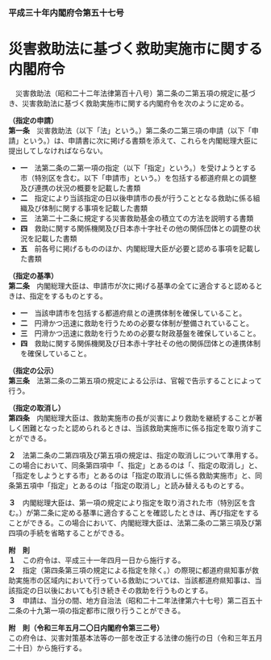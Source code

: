 ### 平成三十年内閣府令第五十七号  
# 災害救助法に基づく救助実施市に関する内閣府令  
　災害救助法（昭和二十二年法律第百十八号）第二条の二第五項の規定に基づき、災害救助法に基づく救助実施市に関する内閣府令を次のように定める。  
  
**（指定の申請）**  
**第一条**　災害救助法（以下「法」という。）第二条の二第三項の申請（以下「申請」という。）は、申請書に次に掲げる書類を添えて、これらを内閣総理大臣に提出してしなければならない。  
* **一**　法第二条の二第一項の指定（以下「指定」という。）を受けようとする市（特別区を含む。以下「申請市」という。）を包括する都道府県との調整及び連携の状況の概要を記載した書類  
* **二**　指定により当該指定の日以後申請市の長が行うこととなる救助に係る組織及び体制に関する事項を記載した書類  
* **三**　法第二十二条に規定する災害救助基金の積立ての方法を説明する書類  
* **四**　救助に関する関係機関及び日本赤十字社その他の関係団体との調整の状況を記載した書類  
* **五**　前各号に掲げるもののほか、内閣総理大臣が必要と認める事項を記載した書類  
  
**（指定の基準）**  
**第二条**　内閣総理大臣は、申請市が次に掲げる基準の全てに適合すると認めるときは、指定をするものとする。  
* **一**　当該申請市を包括する都道府県との連携体制を確保していること。  
* **二**　円滑かつ迅速に救助を行うための必要な体制が整備されていること。  
* **三**　円滑かつ迅速に救助を行うための必要な財政基盤を確保していること。  
* **四**　救助に関する関係機関及び日本赤十字社その他の関係団体との連携体制を確保していること。  
  
**（指定の公示）**  
**第三条**　法第二条の二第五項の規定による公示は、官報で告示することによって行う。  
  
**（指定の取消し）**  
**第四条**　内閣総理大臣は、救助実施市の長が災害により救助を継続することが著しく困難となったと認められるときは、当該救助実施市に係る指定を取り消すことができる。  
  
**２**　法第二条の二第四項及び第五項の規定は、指定の取消しについて準用する。この場合において、同条第四項中「、指定」とあるのは「、指定の取消し」と、「指定をしようとする市」とあるのは「指定の取消しに係る救助実施市」と、同条第五項中「指定」とあるのは「指定の取消し」と読み替えるものとする。  
  
**３**　内閣総理大臣は、第一項の規定により指定を取り消された市（特別区を含む。）が第二条に定める基準に適合することを確認したときは、再び指定をすることができる。この場合において、内閣総理大臣は、法第二条の二第三項及び第四項の手続を省略することができる。  
  
**附　則**  
**１**　この府令は、平成三十一年四月一日から施行する。  
**２**　指定（第四条第三項の規定による指定を除く。）の際現に都道府県知事が救助実施市の区域内において行っている救助については、当該都道府県知事は、当該指定の日以後においても引き続きその救助を行うものとする。  
**３**　申請は、当分の間、地方自治法（昭和二十二年法律第六十七号）第二百五十二条の十九第一項の指定都市に限り行うことができる。  
  
**附　則（令和三年五月二〇日内閣府令第三二号）**  
この府令は、災害対策基本法等の一部を改正する法律の施行の日（令和三年五月二十日）から施行する。  
  
